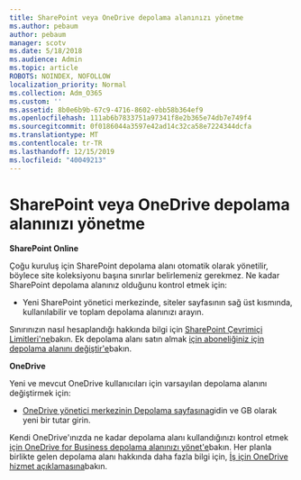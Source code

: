 ```yaml
---
title: SharePoint veya OneDrive depolama alanınızı yönetme
ms.author: pebaum
author: pebaum
manager: scotv
ms.date: 5/18/2018
ms.audience: Admin
ms.topic: article
ROBOTS: NOINDEX, NOFOLLOW
localization_priority: Normal
ms.collection: Adm_O365
ms.custom: ''
ms.assetid: 8b0e6b9b-67c9-4716-8602-ebb58b364ef9
ms.openlocfilehash: 111ab6b7833751a97341f8e2b365e74db7e749f4
ms.sourcegitcommit: 0f0186044a3597e42ad14c32ca58e7224344dcfa
ms.translationtype: MT
ms.contentlocale: tr-TR
ms.lasthandoff: 12/15/2019
ms.locfileid: "40049213"
---
```

# <a name="manage-your-sharepoint-or-onedrive-storage"></a>SharePoint veya OneDrive depolama alanınızı yönetme

 **SharePoint Online**
  
Çoğu kuruluş için SharePoint depolama alanı otomatik olarak yönetilir, böylece site koleksiyonu başına sınırlar belirlemeniz gerekmez. Ne kadar SharePoint depolama alanınız olduğunu kontrol etmek için:
  
- Yeni SharePoint yönetici merkezinde, siteler sayfasının sağ üst kısmında, kullanılabilir ve toplam depolama alanınızı arayın.
    
Sınırınızın nasıl hesaplandığı hakkında bilgi için [SharePoint Çevrimiçi Limitleri'ne](https://go.microsoft.com/fwlink/p/?LinkID=856113)bakın. Ek depolama alanı satın almak [için aboneliğiniz için depolama alanını değiştir'e](https://go.microsoft.com/fwlink/?linkid=866428)bakın.
  
 **OneDrive**
  
Yeni ve mevcut OneDrive kullanıcıları için varsayılan depolama alanını değiştirmek için:
  
- [OneDrive yönetici merkezinin Depolama sayfasına](https://admin.onedrive.com/?v=StorageSettings)gidin ve GB olarak yeni bir tutar girin.
    
Kendi OneDrive'ınızda ne kadar depolama alanı kullandığınızı kontrol etmek [için OneDrive for Business depolama alanınızı yönet'e](https://go.microsoft.com/fwlink/?linkid=866429)bakın. Her planla birlikte gelen depolama alanı hakkında daha fazla bilgi için, [İş için OneDrive hizmet açıklamasına](https://go.microsoft.com/fwlink/p/?LinkID=826071)bakın.
  

